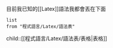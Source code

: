 目前我已知的[[Latex]]語法我都會丟在下面

```dataview
list
from "程式語言/Latex/語法表"
```

child::[[程式語言/Latex/語法表/表格|表格]]